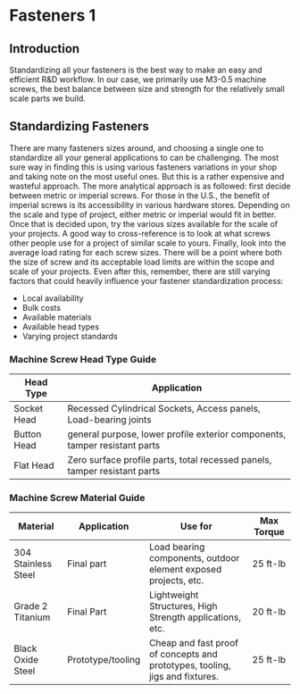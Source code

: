 # Fasteners 1

## Introduction

Standardizing all your fasteners is the best way to make an easy and efficient R\&D workflow. In our case, we primarily use M3-0.5 machine screws, the best balance between size and strength for the relatively small scale parts we build.&#x20;

## Standardizing Fasteners

There are many fasteners sizes around, and choosing a single one to standardize all your general applications to can be challenging. The most sure way in finding this is using various fasteners variations in your shop and taking note on the most useful ones. But this is a rather expensive and wasteful approach. The more analytical approach is as followed: first decide between metric or imperial screws. For those in the U.S., the benefit of imperial screws is its accessibility in various hardware stores. Depending on the scale and type of project, either metric or imperial would fit in better. Once that is decided upon, try the various sizes available for the scale of your projects. A good way to cross-reference is to look at what screws other people use for a project of similar scale to yours. Finally, look into the average load rating for each screw sizes. There will be a point where both the size of screw and its acceptable load limits are within the scope and scale of your projects. Even after this, remember, there are still varying factors that could heavily influence your fastener standardization process:

* Local availability
* Bulk costs
* Available materials
* Available head types
* Varying project standards



### Machine Screw Head Type Guide

| Head Type   | Application                                                                |
| ----------- | -------------------------------------------------------------------------- |
| Socket Head | Recessed Cylindrical Sockets, Access panels, Load-bearing joints           |
| Button Head | general purpose, lower profile exterior components, tamper resistant parts |
| Flat Head   | Zero surface profile parts, total recessed panels, tamper resistant parts  |

### Machine Screw Material Guide

| Material            | Application       | Use for                                                                      | Max Torque |
| ------------------- | ----------------- | ---------------------------------------------------------------------------- | ---------- |
| 304 Stainless Steel | Final part        | Load bearing components, outdoor element exposed projects, etc.              | 25 ft-lb   |
| Grade 2 Titanium    | Final Part        | Lightweight Structures, High Strength applications, etc.                     | 20 ft-lb   |
| Black Oxide Steel   | Prototype/tooling | Cheap and fast proof of concepts and prototypes, tooling, jigs and fixtures. | 25 ft-lb   |
